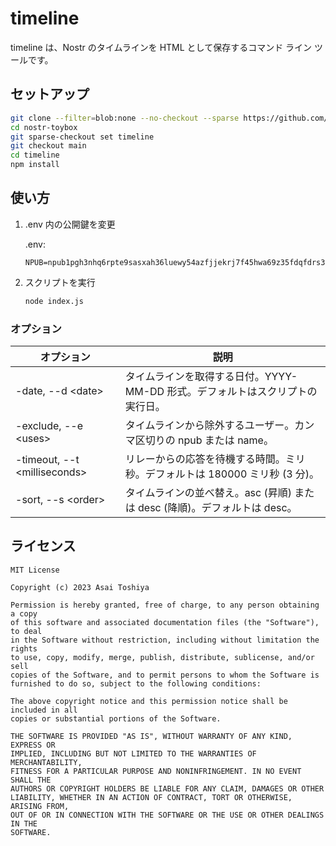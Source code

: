 # timeline

timeline は、Nostr のタイムラインを HTML として保存するコマンド ライン ツールです。

## セットアップ

```bash
git clone --filter=blob:none --no-checkout --sparse https://github.com/AsaiToshiya/nostr-toybox.git
cd nostr-toybox
git sparse-checkout set timeline
git checkout main
cd timeline
npm install
```

## 使い方

1. .env 内の公開鍵を変更

   .env:
  
   ```dosini
   NPUB=npub1pgh3nhq6rpte9sasxah36luewy54azfjjekrj7f45hwa69z35fdqfdrs38
   ```

2. スクリプトを実行

   ```bash
   node index.js
   ```

### オプション

|オプション|説明|
|---|---|
|-date, --d <date&gt;|タイムラインを取得する日付。YYYY-MM-DD 形式。デフォルトはスクリプトの実行日。|
|-exclude, --e <uses&gt;|タイムラインから除外するユーザー。カンマ区切りの npub または name。|
|-timeout, --t <milliseconds&gt;|リレーからの応答を待機する時間。ミリ秒。デフォルトは 180000 ミリ秒 (3 分)。|
|-sort, --s <order&gt;|タイムラインの並べ替え。asc (昇順) または desc (降順)。デフォルトは desc。|

## ライセンス

    MIT License

    Copyright (c) 2023 Asai Toshiya

    Permission is hereby granted, free of charge, to any person obtaining a copy
    of this software and associated documentation files (the "Software"), to deal
    in the Software without restriction, including without limitation the rights
    to use, copy, modify, merge, publish, distribute, sublicense, and/or sell
    copies of the Software, and to permit persons to whom the Software is
    furnished to do so, subject to the following conditions:

    The above copyright notice and this permission notice shall be included in all
    copies or substantial portions of the Software.

    THE SOFTWARE IS PROVIDED "AS IS", WITHOUT WARRANTY OF ANY KIND, EXPRESS OR
    IMPLIED, INCLUDING BUT NOT LIMITED TO THE WARRANTIES OF MERCHANTABILITY,
    FITNESS FOR A PARTICULAR PURPOSE AND NONINFRINGEMENT. IN NO EVENT SHALL THE
    AUTHORS OR COPYRIGHT HOLDERS BE LIABLE FOR ANY CLAIM, DAMAGES OR OTHER
    LIABILITY, WHETHER IN AN ACTION OF CONTRACT, TORT OR OTHERWISE, ARISING FROM,
    OUT OF OR IN CONNECTION WITH THE SOFTWARE OR THE USE OR OTHER DEALINGS IN THE
    SOFTWARE.
